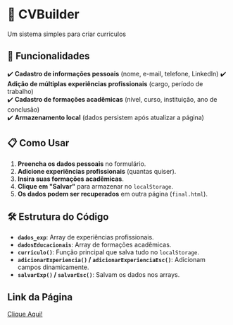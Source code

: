 # 📝 CVBuilder 

Um sistema simples para criar curriculos

## 🚀 Funcionalidades  
✔️ **Cadastro de informações pessoais** (nome, e-mail, telefone, LinkedIn)
✔️ **Adição de múltiplas experiências profissionais** (cargo, período de trabalho)  
✔️ **Cadastro de formações acadêmicas** (nível, curso, instituição, ano de conclusão)  
✔️ **Armazenamento local** (dados persistem após atualizar a página)

## 📋 Como Usar  
1. **Preencha os dados pessoais** no formulário.  
2. **Adicione experiências profissionais** (quantas quiser).  
3. **Insira suas formações acadêmicas**.  
4. **Clique em "Salvar"** para armazenar no `localStorage`.  
5. **Os dados podem ser recuperados** em outra página (`final.html`).  

## 🛠️ Estrutura do Código  
- **`dados_exp`**: Array de experiências profissionais.  
- **`dadosEducacionais`**: Array de formações acadêmicas.  
- **`curriculo()`**: Função principal que salva tudo no `localStorage`.  
- **`adicionarExperiencia()` / `adicionarExperienciaEsc()`**: Adicionam campos dinamicamente.  
- **`salvarExp()` / `salvarEsc()`**: Salvam os dados nos arrays.
## Link da Página
<a href="https://maysanazario.github.io/CVBuilder/cadastrar.html" target="_blank">Clique Aqui!</a>

